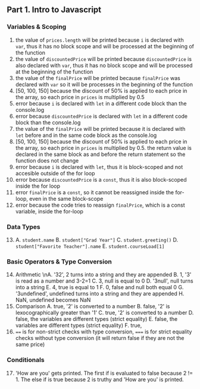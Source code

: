 ## Part 1. Intro to Javascript ##
### Variables & Scoping ###
1. the value of `prices.length` will be printed because `i` is declared with `var`, thus it has no block scope and will be processed at the beginning of the function
2. the value of `discountedPrice` will be printed because `discountedPrice` is also  declared with `var`, thus it has no block scope and will be processed at the beginning of the function
3. the value of the `finalPrice` will be printed because `finalPrice` was declared with `var` so it will be processes in the beginning of the function
4. [50, 100, 150] because the discount of 50% is applied to each price in the array, so each price in `prices` is multiplied by 0.5
5. error because `i` is declared with `let` in a different code block than the console.log
6. error because `discountedPrice` is declared with `let` in a different code block than the console.log
7. the value of the `finalPrice` will be printed because it is declared with `let` before and in the same code block as the console.log
8. [50, 100, 150] because the discount of 50% is applied to each price in the array, so each price in `prices` is multiplied by 0.5. the return value is declared in the same block as and before the return statement so the function does not change
9. error because `i` is declared with `let`, thus it is block-scoped and not accesible outside of the for loop
10. error because `discountedPrice` is a `const`, thus it is also block-scoped inside the for loop
11. error `finalPrice` is a `const`, so it cannot be reassigned inside the for-loop, even in the same block-scope
12. error because the code tries to reassign `finalPrice`, which is a const variable, inside the for-loop
### Data Types ###
13. 
    A. `student.name`
    B. `student["Grad Year"]`
    C. `student.greeting()`
    D. `student["Favorite Teacher"].name`
    E. `student.courseLoad[1]`
### Basic Operators & Type Conversion ###
14. Arithmetic
    \nA. '32', 2 turns into a string and they are appended
    B. 1, '3' is read as a number and 3-2=1
    C. 3, null is equal to 0
    D. '3null', null turns into a string
    E. 4, true is equal to 1
    F. 0, false and null both equal 0
    G. '3undefined', undefined turns into a string and they are appended
    H. NaN, undefined becomes NaN
15. Comparison
    A. true, '2' is converted to a number
    B. false, '2' is lexocographically greater than '1'
    C. true, '2' is converted to a number
    D. false, the variables are different types (strict equality)
    E. false, the variables are different types (strict equality)
    F. true, 
16. `==` is for non-strict checks with type conversion, `===` is for strict equality checks without type conversion (it will return false if they are not the same price)
### Conditionals ###
17.  'How are you' gets printed. The first if is evaluated to false because 2 != 1. The else if is true because 2 is truthy and 'How are you' is printed.